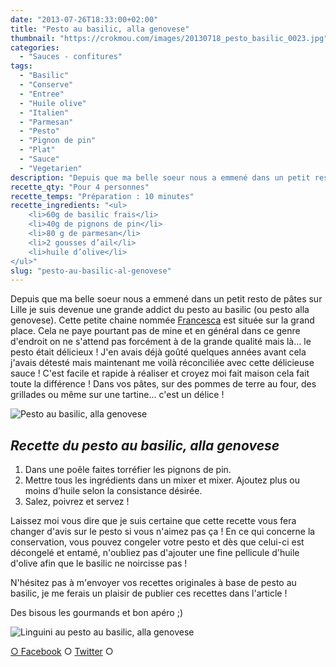 ```yaml
---
date: "2013-07-26T18:33:00+02:00"
title: "Pesto au basilic, alla genovese"
thumbnail: "https://crokmou.com/images/20130718_pesto_basilic_0023.jpg"
categories:
  - "Sauces - confitures"
tags:
  - "Basilic"
  - "Conserve"
  - "Entree"
  - "Huile olive"
  - "Italien"
  - "Parmesan"
  - "Pesto"
  - "Pignon de pin"
  - "Plat"
  - "Sauce"
  - "Vegetarien"
description: "Depuis que ma belle soeur nous a emmené dans un petit resto de pâtes sur Lille je suis devenue une grande addict du pesto au basilic..."
recette_qty: "Pour 4 personnes"
recette_temps: "Préparation : 10 minutes"
recette_ingredients: "<ul>
 	<li>60g de basilic frais</li>
 	<li>40g de pignons de pin</li>
 	<li>80 g de parmesan</li>
 	<li>2 gousses d’ail</li>
 	<li>huile d’olive</li>
</ul>"
slug: "pesto-au-basilic-al-genovese"
---
```


Depuis que ma belle soeur nous a emmené dans un petit resto de pâtes sur Lille je suis devenue une grande addict du pesto au basilic (ou pesto alla genovese). Cette petite chaine nommée [Francesca](http://www.francesca.com/) est située sur la grand place. Cela ne paye pourtant pas de mine et en général dans ce genre d'endroit on ne s'attend pas forcément à de la grande qualité mais là... le pesto était délicieux ! J'en avais déjà goûté quelques années avant cela j'avais détesté mais maintenant me voilà réconciliée avec cette délicieuse sauce ! C'est facile et rapide à réaliser et croyez moi fait maison cela fait toute la différence ! Dans vos pâtes, sur des pommes de terre au four, des grillades ou même sur une tartine... c'est un délice !

![Pesto au basilic, alla genovese](https://crokmou.com/images/20130718_pesto_basilic_0034.jpg)

## _**Recette du pesto au basilic, alla genovese**_

1.  Dans une poêle faites torréfier les pignons de pin.
2.  Mettre tous les ingrédients dans un mixer et mixer. Ajoutez plus ou moins d’huile selon la consistance désirée.
3.  Salez, poivrez et servez !

Laissez moi vous dire que je suis certaine que cette recette vous fera changer d'avis sur le pesto si vous n'aimez pas ça ! En ce qui concerne la conservation, vous pouvez congeler votre pesto et dès que celui-ci est décongelé et entamé, n'oubliez pas d'ajouter une fine pellicule d'huile d'olive afin que le basilic ne noircisse pas !

N'hésitez pas à m'envoyer vos recettes originales à base de pesto au basilic, je me ferais un plaisir de publier ces recettes dans l'article !

Des bisous les gourmands et bon apéro ;)

![Linguini au pesto au basilic, alla genovese](https://crokmou.com/images/linguini-pesto-genovese-blog-crokmou-cuisine.jpg)

[○ Facebook](https://www.facebook.com/pages/CroKMou/148093255259077) ○ [Twitter](https://twitter.com/Crokmou) ○